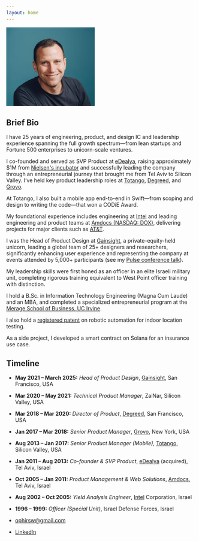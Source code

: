 ```yaml
---
layout: home
---
```


<img src="assets/images/profilepic.jpg" alt="Ophir Sweiry photo" class="center rounded-corners" style="height:10em;height:15em;">

Brief Bio
---------

I have 25 years of engineering, product, and design IC and leadership experience spanning the full growth spectrum—from lean startups and Fortune 500 enterprises to unicorn-scale ventures. 

I co-founded and served as SVP Product at [eDealya](https://www.crunchbase.com/organization/edealya), raising approximately $1M from [Nielsen's incubator](https://www.nielsen.com) and successfully leading the company through an entrepreneurial journey that brought me from Tel Aviv to Silicon Valley. I’ve held key product leadership roles at [Totango](https://www.totango.com), [Degreed](https://www.degreed.com), and [Grovo](https://www.grovo.com).

At Totango, I also built a mobile app end-to-end in Swift—from scoping and design to writing the code—that won a CODiE Award.

My foundational experience includes engineering at [Intel](https://www.intel.com) and leading engineering and product teams at [Amdocs (NASDAQ: DOX)](https://www.amdocs.com), delivering projects for major clients such as [AT&T](https://www.att.com). 

I was the Head of Product Design at [Gainsight](https://www.gainsight.com), a private-equity-held unicorn, leading a global team of 25+ designers and researchers, significantly enhancing user experience and representing the company at events attended by 5,000+ participants (see my [Pulse conference talk](https://www.youtube.com/watch?v=WYp0qn1kThg)).

My leadership skills were first honed as an officer in an elite Israeli military unit, completing rigorous training equivalent to West Point officer training with distinction. 

I hold a B.Sc. in Information Technology Engineering (Magna Cum Laude) and an MBA, and completed a specialized entrepreneurial program at the [Merage School of Business, UC Irvine](https://merage.uci.edu). 

I also hold a [registered patent](https://patents.google.com/patent/US11785482B1/) on robotic automation for indoor location testing.

 As a side project, I developed a smart contract on Solana for an insurance use case.

Timeline
--------

- **May 2021 – March 2025:** _Head of Product Design_, [Gainsight](https://www.gainsight.com), San Francisco, USA
- **Mar 2020 – May 2021:** _Technical Product Manager_, ZaiNar, Silicon Valley, USA
- **Mar 2018 – Mar 2020:** _Director of Product_, [Degreed](https://www.degreed.com), San Francisco, USA
- **Jan 2017 – Mar 2018:** _Senior Product Manager_, [Grovo](https://www.grovo.com), New York, USA
- **Aug 2013 – Jan 2017:** _Senior Product Manager (Mobile)_, [Totango](https://www.totango.com), Silicon Valley, USA
- **Jan 2011 – Aug 2013:** _Co-founder & SVP Product_, [eDealya](https://www.crunchbase.com/organization/edealya) (acquired), Tel Aviv, Israel
- **Oct 2005 – Jan 2011:** _Product Management & Web Solutions_, [Amdocs](https://www.amdocs.com), Tel Aviv, Israel
- **Aug 2002 – Oct 2005:** _Yield Analysis Engineer_, [Intel](https://www.intel.com) Corporation, Israel
- **1996 – 1999:** _Officer (Special Unit)_, Israel Defense Forces, Israel

- [ophirsw@gmail.com](mailto:ophirsw@gmail.com)  
- [LinkedIn](https://www.linkedin.com/in/ophirsw)
